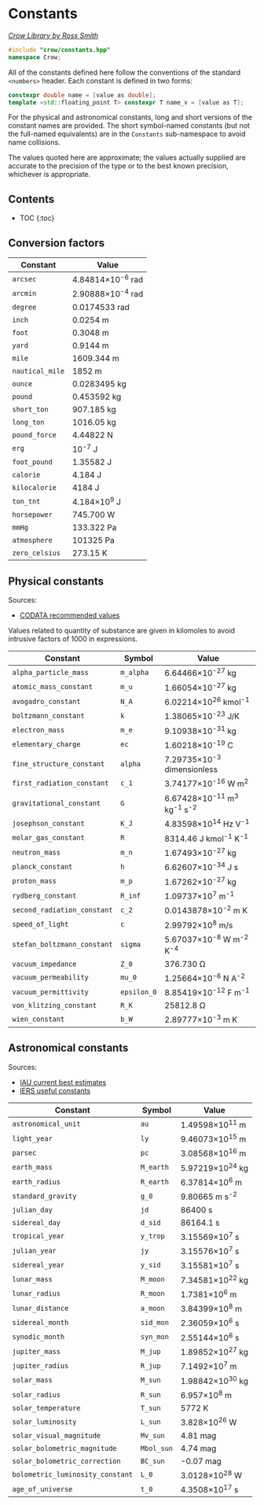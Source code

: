# Constants

_[Crow Library by Ross Smith](index.html)_

```c++
#include "crow/constants.hpp"
namespace Crow;
```

All of the constants defined here follow the conventions of the standard
`<numbers>` header. Each constant is defined in two forms:

```c++
constexpr double name = [value as double];
template <std::floating_point T> constexpr T name_v = [value as T];
```

For the physical and astronomical constants, long and short versions of the
constant names are provided. The short symbol-named constants (but not the
full-named equivalents) are in the `Constants` sub-namespace to avoid name
collisions.

The values quoted here are approximate; the values actually supplied are
accurate to the precision of the type or to the best known precision,
whichever is appropriate.

## Contents

* TOC
{:toc}

## Conversion factors

| Constant         | Value                        |
| --------         | -----                        |
| `arcsec`         | 4.84814×10<sup>-6</sup> rad  |
| `arcmin`         | 2.90888×10<sup>-4</sup> rad  |
| `degree`         | 0.0174533 rad                |
| `inch`           | 0.0254 m                     |
| `foot`           | 0.3048 m                     |
| `yard`           | 0.9144 m                     |
| `mile`           | 1609.344 m                   |
| `nautical_mile`  | 1852 m                       |
| `ounce`          | 0.0283495 kg                 |
| `pound`          | 0.453592 kg                  |
| `short_ton`      | 907.185 kg                   |
| `long_ton`       | 1016.05 kg                   |
| `pound_force`    | 4.44822 N                    |
| `erg`            | 10<sup>-7</sup> J            |
| `foot_pound`     | 1.35582 J                    |
| `calorie`        | 4.184 J                      |
| `kilocalorie`    | 4184 J                       |
| `ton_tnt`        | 4.184×10<sup>9</sup> J       |
| `horsepower`     | 745.700 W                    |
| `mmHg`           | 133.322 Pa                   |
| `atmosphere`     | 101325 Pa                    |
| `zero_celsius`   | 273.15 K                     |

## Physical constants

Sources:

* [CODATA recommended values](https://physics.nist.gov/cuu/Constants/)

Values related to quantity of substance are given in kilomoles to avoid
intrusive factors of 1000 in expressions.

| Constant                     | Symbol       | Value                                                                  |
| --------                     | ------       | -----                                                                  |
| `alpha_particle_mass`        | `m_alpha`    | 6.64466×10<sup>-27</sup> kg                                            |
| `atomic_mass_constant`       | `m_u`        | 1.66054×10<sup>-27</sup> kg                                            |
| `avogadro_constant`          | `N_A`        | 6.02214×10<sup>26</sup> kmol<sup>-1</sup>                              |
| `boltzmann_constant`         | `k`          | 1.38065×10<sup>-23</sup> J/K                                           |
| `electron_mass`              | `m_e`        | 9.10938×10<sup>-31</sup> kg                                            |
| `elementary_charge`          | `ec`         | 1.60218×10<sup>-19</sup> C                                             |
| `fine_structure_constant`    | `alpha`      | 7.29735×10<sup>-3</sup> dimensionless                                  |
| `first_radiation_constant`   | `c_1`        | 3.74177×10<sup>-16</sup> W m<sup>2</sup>                               |
| `gravitational_constant`     | `G`          | 6.67428×10<sup>-11</sup> m<sup>3</sup> kg<sup>-1</sup> s<sup>-2</sup>  |
| `josephson_constant`         | `K_J`        | 4.83598×10<sup>14</sup> Hz V<sup>-1</sup>                              |
| `molar_gas_constant`         | `R`          | 8314.46 J kmol<sup>-1</sup> K<sup>-1</sup>                             |
| `neutron_mass`               | `m_n`        | 1.67493×10<sup>-27</sup> kg                                            |
| `planck_constant`            | `h`          | 6.62607×10<sup>-34</sup> J s                                           |
| `proton_mass`                | `m_p`        | 1.67262×10<sup>-27</sup> kg                                            |
| `rydberg_constant`           | `R_inf`      | 1.09737×10<sup>7</sup> m<sup>-1</sup>                                  |
| `second_radiation_constant`  | `c_2`        | 0.0143878×10<sup>-2</sup> m K                                          |
| `speed_of_light`             | `c`          | 2.99792×10<sup>8</sup> m/s                                             |
| `stefan_boltzmann_constant`  | `sigma`      | 5.67037×10<sup>-8</sup> W m<sup>-2</sup> K<sup>-4</sup>                |
| `vacuum_impedance`           | `Z_0`        | 376.730 Ω                                                              |
| `vacuum_permeability`        | `mu_0`       | 1.25664×10<sup>-6</sup> N A<sup>-2</sup>                               |
| `vacuum_permittivity`        | `epsilon_0`  | 8.85419×10<sup>-12</sup> F m<sup>-1</sup>                              |
| `von_klitzing_constant`      | `R_K`        | 25812.8 Ω                                                              |
| `wien_constant`              | `b_W`        | 2.89777×10<sup>-3</sup> m K                                            |

## Astronomical constants

Sources:

* [IAU current best estimates](https://iau-a3.gitlab.io/NSFA/NSFA_cbe.html)
* [IERS useful constants](https://hpiers.obspm.fr/eop-pc/models/constants.html)

| Constant                          | Symbol      | Value                       |
| --------                          | ------      | -----                       |
| `astronomical_unit`               | `au`        | 1.49598×10<sup>11</sup> m   |
| `light_year`                      | `ly`        | 9.46073×10<sup>15</sup> m   |
| `parsec`                          | `pc`        | 3.08568×10<sup>16</sup> m   |
| `earth_mass`                      | `M_earth`   | 5.97219×10<sup>24</sup> kg  |
| `earth_radius`                    | `R_earth`   | 6.37814×10<sup>6</sup> m    |
| `standard_gravity`                | `g_0`       | 9.80665 m s<sup>-2</sup>    |
| `julian_day`                      | `jd`        | 86400 s                     |
| `sidereal_day`                    | `d_sid`     | 86164.1 s                   |
| `tropical_year`                   | `y_trop`    | 3.15569×10<sup>7</sup> s    |
| `julian_year`                     | `jy`        | 3.15576×10<sup>7</sup> s    |
| `sidereal_year`                   | `y_sid`     | 3.15581×10<sup>7</sup> s    |
| `lunar_mass`                      | `M_moon`    | 7.34581×10<sup>22</sup> kg  |
| `lunar_radius`                    | `R_moon`    | 1.7381×10<sup>6</sup> m     |
| `lunar_distance`                  | `a_moon`    | 3.84399×10<sup>8</sup> m    |
| `sidereal_month`                  | `sid_mon`   | 2.36059×10<sup>6</sup> s    |
| `synodic_month`                   | `syn_mon`   | 2.55144×10<sup>6</sup> s    |
| `jupiter_mass`                    | `M_jup`     | 1.89852×10<sup>27</sup> kg  |
| `jupiter_radius`                  | `R_jup`     | 7.1492×10<sup>7</sup> m     |
| `solar_mass`                      | `M_sun`     | 1.98842×10<sup>30</sup> kg  |
| `solar_radius`                    | `R_sun`     | 6.957×10<sup>8</sup> m      |
| `solar_temperature`               | `T_sun`     | 5772 K                      |
| `solar_luminosity`                | `L_sun`     | 3.828×10<sup>26</sup> W     |
| `solar_visual_magnitude`          | `Mv_sun`    | 4.81 mag                    |
| `solar_bolometric_magnitude`      | `Mbol_sun`  | 4.74 mag                    |
| `solar_bolometric_correction`     | `BC_sun`    | -0.07 mag                   |
| `bolometric_luminosity_constant`  | `L_0`       | 3.0128×10<sup>28</sup> W    |
| `age_of_universe`                 | `t_0`       | 4.3508×10<sup>17</sup> s    |
